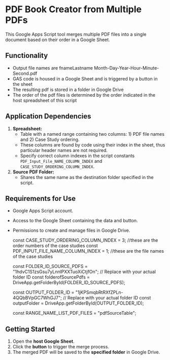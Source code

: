 # PDF Book Creator from Multiple PDFs

This Google Apps Script tool merges multiple PDF files into a single document based on their order in a Google Sheet.

## Functionality

* Output file names are fnameLastname Month-Day-Year-Hour-Minute-Second.pdf
* GAS code is housed in a Google Sheet and is triggered by a button in the sheet
* The resulting pdf is stored in a folder in Google Drive
* The order of the pdf files is determined by the order indicated in the host spreadsheet of this script

## Application Dependencies

1. **Spreadsheet:**
    * Table with a named range containing two columns: 1) PDF file names and 2) Case Study ordering.
    * These columns are found by code using their index in the sheet, thus particular header names are not required.
    * Specify correct column indexes in the script constants `PDF_Input_File_NAME_COLUMN_INDEX` and `CASE_STUDY_ORDERING_COLUMN_INDEX`.
2. **Source PDF Folder:**
    * Shares the same name as the destination folder specified in the script.

## Requirements for Use

* Google Apps Script account.
* Access to the Google Sheet containing the data and button.
* Permissions to create and manage files in Google Drive.

  const CASE_STUDY_ORDERING_COLUMN_INDEX = 3; //these are the order numbers of the case studies
  const PDF_INPUT_FILE_NAME_COLUMN_INDEX = 1; //these are the file names of the case studies

  const FOLDER_ID_SOURCE_PDFS = "1hdvC1S1zsGsu7yLnnlPXXTuoXiCtjfOn";  // Replace with your actual folder ID
  const folderofSourcePdfs = DriveApp.getFolderById(FOLDER_ID_SOURCE_PDFS);

  const OUTPUT_FOLDER_ID = "1jKPSmqbRtRXfZPLn-4QQbBVpGC7WhGJ7";  // Replace with your actual folder ID
  const outputFolder = DriveApp.getFolderById(OUTPUT_FOLDER_ID);

  const RANGE_NAME_LIST_PDF_FILES = "pdfSourceTable";

## Getting Started

1. Open the **host Google Sheet**.
2. Click the **button** to trigger the merge process.
3. The merged PDF will be saved to the **specified folder** in Google Drive.
